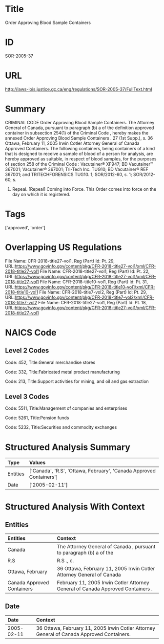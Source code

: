 # Title
Order Approving Blood Sample Containers


# ID
SOR-2005-37

# URL
http://laws-lois.justice.gc.ca/eng/regulations/SOR-2005-37/FullText.html


# Summary
CRIMINAL CODE Order Approving Blood Sample Containers.
The Attorney General of Canada, pursuant to paragraph (b) a  of the definition  approved container  in subsection 254(1) of the  Criminal Code , hereby makes the annexed  Order Approving Blood Sample Containers .
27 (1st Supp.), s.
36 Ottawa, February 11, 2005 Irwin Cotler Attorney General of Canada Approved Containers.
The following containers, being containers of a kind that is designed to receive a sample of blood of a person for analysis, are hereby approved as suitable, in respect of blood samples, for the purposes of section 258 of the  Criminal Code : Vacutainer® XF947; BD Vacutainer™ 367001; Vacutainer® 367001; Tri-Tech Inc. TUG10; BD Vacutainer® REF 367001; and TRITECHFORENSICS TUG10.
1; SOR/2012-60, s.
1; SOR/2012-60, s.
1. Repeal.
[Repeal] Coming into Force.
This Order comes into force on the day on which it is registered.


# Tags
['approved', 'order']


# Overlapping US Regulations
File Name: CFR-2018-title27-vol1, Reg (Part) Id: Pt. 29, URL:https://www.govinfo.gov/content/pkg/CFR-2018-title27-vol1/xml/CFR-2018-title27-vol1
File Name: CFR-2018-title27-vol1, Reg (Part) Id: Pt. 22, URL:https://www.govinfo.gov/content/pkg/CFR-2018-title27-vol1/xml/CFR-2018-title27-vol1
File Name: CFR-2018-title10-vol1, Reg (Part) Id: Pt. 31, URL:https://www.govinfo.gov/content/pkg/CFR-2018-title10-vol1/xml/CFR-2018-title10-vol1
File Name: CFR-2018-title7-vol2, Reg (Part) Id: Pt. 29, URL:https://www.govinfo.gov/content/pkg/CFR-2018-title7-vol2/xml/CFR-2018-title7-vol2
File Name: CFR-2018-title27-vol1, Reg (Part) Id: Pt. 18, URL:https://www.govinfo.gov/content/pkg/CFR-2018-title27-vol1/xml/CFR-2018-title27-vol1



# NAICS Code
## Level 2 Codes
Code: 452, Title:General merchandise stores

Code: 332, Title:Fabricated metal product manufacturing

Code: 213, Title:Support activities for mining, and oil and gas extraction




## Level 3 Codes
Code: 5511, Title:Management of companies and enterprises

Code: 5261, Title:Pension funds

Code: 5232, Title:Securities and commodity exchanges







# Structured Analysis Summary
| Type     | Values                                                              |
|:---------|:--------------------------------------------------------------------|
| Entities | ['Canada', 'R.S', 'Ottawa, February', 'Canada Approved Containers'] |
| Date     | ['2005-02-11']                                                      |


# Structured Analysis With Context
 


## Entities
| Entities                   | Context                                                                         |
|:---------------------------|:--------------------------------------------------------------------------------|
| Canada                     | The Attorney General of  Canada , pursuant to paragraph (b) a of the            |
| R.S                        | R.S ., c.                                                                       |
| Ottawa, February           | 36  Ottawa, February 11, 2005 Irwin Cotler Attorney General of Canada           |
| Canada Approved Containers | February 11, 2005 Irwin Cotler Attorney General of Canada Approved Containers . |


## Date
| Date       | Context                                                                                   |
|:-----------|:------------------------------------------------------------------------------------------|
| 2005-02-11 | 36 Ottawa, February 11, 2005 Irwin Cotler Attorney General of Canada Approved Containers. |


